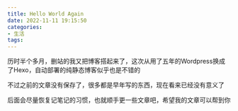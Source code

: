 ```yaml
---
title: Hello World Again
date: 2022-11-11 19:15:50
categories: 
- 生活
tags:
---
```

历时半个多月，删站的我又把博客搭起来了，这次从用了五年的Wordpress换成了Hexo，自动部署的纯静态博客似乎也是不错的

不过之前的文章没有保存了，很多都是早年写的东西，现在看来已经没有意义了

后面会尽量恢复记笔记的习惯，也就顺手更一些文章吧，希望我的文章可以帮到你
